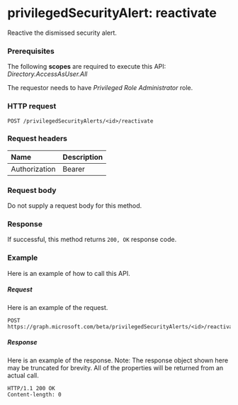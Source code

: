 # privilegedSecurityAlert: reactivate
Reactive the dismissed security alert.

### Prerequisites
The following **scopes** are required to execute this API: _Directory.AccessAsUser.All_

The requestor needs to have _Privileged Role Administrator_ role.
 
### HTTP request
<!-- { "blockType": "ignored" } -->
```http
POST /privilegedSecurityAlerts/<id>/reactivate
```
### Request headers
| Name       | Description|
|:---------------|:----------|
| Authorization  | Bearer <code>|

### Request body
Do not supply a request body for this method.
### Response
If successful, this method returns `200, OK` response code.

### Example
Here is an example of how to call this API.
##### Request
Here is an example of the request.
<!-- {
  "blockType": "request",
  "name": "privilegedsecurityalert_reactivate"
}-->
```http
POST https://graph.microsoft.com/beta/privilegedSecurityAlerts/<id>/reactivate
```

##### Response
Here is an example of the response. Note: The response object shown here may be truncated for brevity. All of the properties will be returned from an actual call.
<!-- {
  "blockType": "response",
  "truncated": true,
  "@odata.type": "microsoft.graph.privilegedSecurityAlert"
} -->
```http
HTTP/1.1 200 OK
Content-length: 0
```

<!-- uuid: 8fcb5dbc-d5aa-4681-8e31-b001d5168d79
2015-10-25 14:57:30 UTC -->
<!-- {
  "type": "#page.annotation",
  "description": "privilegedSecurityAlert: reactivate",
  "keywords": "",
  "section": "documentation",
  "tocPath": ""
}-->